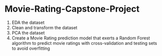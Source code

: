 # Movie-Rating-Capstone-Project
1) EDA the dataset
2) Clean and transform the dataset
3) PCA the dataset
4) Create a Movie Rating prediction model that exerts a Random Forest algorithm to predict movie ratings with cross-validation and testing sets to avoid overfitting

